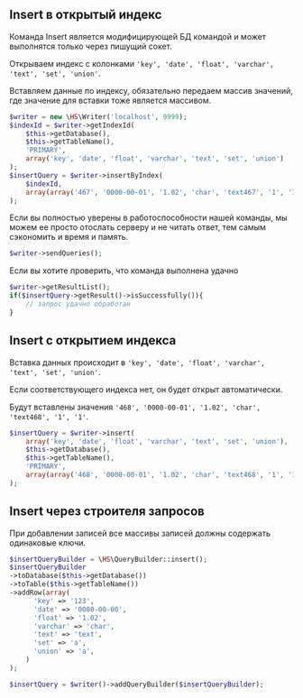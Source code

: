 Insert в открытый индекс
------------
Команда Insert является модифицирующей БД командой и может выполнятся только через пишущий сокет.

Открываем индекс с колонками `'key', 'date', 'float', 'varchar', 'text', 'set', 'union'`.

Вставляем данные по индексу, обязательно передаем массив значений, где значение для вставки тоже является массивом.
```php
$writer = new \HS\Writer('localhost', 9999);
$indexId = $writer->getIndexId(
    $this->getDatabase(),
    $this->getTableName(),
    'PRIMARY',
    array('key', 'date', 'float', 'varchar', 'text', 'set', 'union')
);
$insertQuery = $writer->insertByIndex(
    $indexId,
    array(array('467', '0000-00-01', '1.02', 'char', 'text467', '1', '1'))
);
```
Если вы полностью уверены в работоспособности нашей команды, мы можем ее просто отослать серверу и не читать ответ, тем самым сэкономить
и время и память.
```php
$writer->sendQueries();
```
Если вы хотите проверить, что команда выполнена удачно
```php
$writer->getResultList();
if($insertQuery->getResult()->isSuccessfully()){
    // запрос удачно обработан
}
```

Insert с открытием индекса
------------
Вставка данных происходит в `'key', 'date', 'float', 'varchar', 'text', 'set', 'union'`.

Если соответствующего индекса нет, он будет открыт автоматически.

Будут вставлены значения `'468', '0000-00-01', '1.02', 'char', 'text468', '1', '1'`.
```php
$insertQuery = $writer->insert(
    array('key', 'date', 'float', 'varchar', 'text', 'set', 'union'),
    $this->getDatabase(),
    $this->getTableName(),
    'PRIMARY',
    array(array('468', '0000-00-01', '1.02', 'char', 'text468', '1', '1'))
);
```

Insert через строителя запросов
------------
При добавлении записей все массивы записей должны содержать одинаковые ключи.

```php
$insertQueryBuilder = \HS\QueryBuilder::insert();
$insertQueryBuilder
->toDatabase($this->getDatabase())
->toTable($this->getTableName())
->addRow(array(
      'key' => '123',
      'date' => '0000-00-00',
      'float' => '1.02',
      'varchar' => 'char',
      'text' => 'text',
      'set' => 'a',
      'union' => 'a',
    )
);

$insertQuery = $writer()->addQueryBuilder($insertQueryBuilder);
```